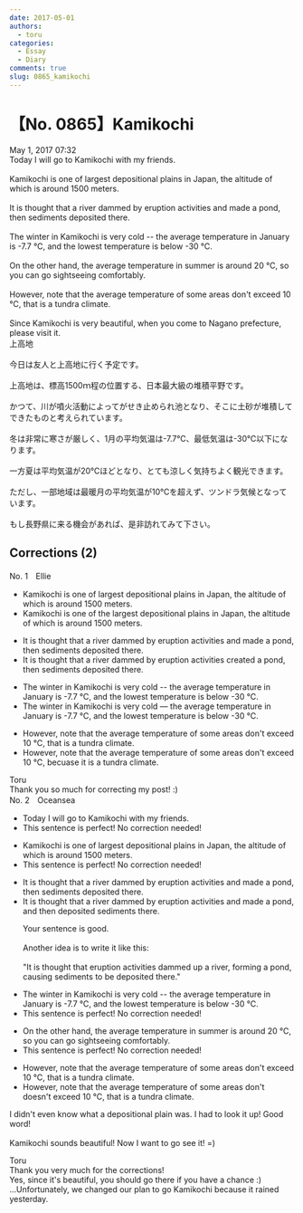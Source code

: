 ```yaml
---
date: 2017-05-01
authors:
  - toru
categories:
  - Essay
  - Diary
comments: true
slug: 0865_kamikochi
---
```


# 【No. 0865】Kamikochi
<div class="date">May 1, 2017 07:32</div>
<div id="post"><div id="body_show_ori">
Today I will go to Kamikochi with my friends.<br/><br/>Kamikochi is one of largest depositional plains in Japan, the altitude of which is around 1500 meters.<br/><br/>It is thought that a river dammed by eruption activities and made a pond, then sediments deposited there.<br/><br/>The winter in Kamikochi is very cold -- the average temperature in January is -7.7 ℃, and the lowest temperature is below -30 ℃.<br/><br/>On the other hand, the average temperature in summer is around 20 ℃, so you can go sightseeing comfortably.<br/><br/>However, note that the average temperature of some areas don't exceed 10 ℃, that is a tundra climate.<br/><br/>Since Kamikochi is very beautiful, when you come to Nagano prefecture, please visit it.
</div></div>

<!-- more -->

<div id="post_ja"><div id="body_show_mo">
上高地<br/><br/>今日は友人と上高地に行く予定です。<br/><br/>上高地は、標高1500ｍ程の位置する、日本最大級の堆積平野です。<br/><br/>かつて、川が噴火活動によってがせき止められ池となり、そこに土砂が堆積してできたものと考えられています。<br/><br/>冬は非常に寒さが厳しく、1月の平均気温は-7.7℃、最低気温は-30℃以下になります。<br/><br/>一方夏は平均気温が20℃ほどとなり、とても涼しく気持ちよく観光できます。<br/><br/>ただし、一部地域は最暖月の平均気温が10℃を超えず、ツンドラ気候となっています。<br/><br/>もし長野県に来る機会があれば、是非訪れてみて下さい。
</div></div>

## Corrections (2)
<div id="block"><div class="first_name"> No. 1　<span class="just_name">Ellie</span></div><div id="block2">
<ul class="correction_field">
<li class="incorrect">Kamikochi is one of largest depositional plains in Japan, the altitude of which is around 1500 meters.</li>
<li class="corrected correct">
Kamikochi is one of <span class="f_blue">the </span>largest depositional plains in Japan, the altitude of which is around 1500 meters.
</li>
</ul>
<ul class="correction_field">
<li class="incorrect">It is thought that a river dammed by eruption activities and made a pond, then sediments deposited there.</li>
<li class="corrected correct">
It is thought that a river dammed by eruption activities<span class="f_blue"> created a</span> pond, then sediments deposited there.
</li>
</ul>
<ul class="correction_field">
<li class="incorrect">The winter in Kamikochi is very cold -- the average temperature in January is -7.7 ℃, and the lowest temperature is below -30 ℃.</li>
<li class="corrected correct">
The winter in Kamikochi is very cold <span class="f_blue">—</span> the average temperature in January is -7.7 ℃, and the lowest temperature is below -30 ℃.
</li>
</ul>
<ul class="correction_field">
<li class="incorrect">However, note that the average temperature of some areas don't exceed 10 ℃, that is a tundra climate.</li>
<li class="corrected correct">
However, note that the average temperature of some areas don't exceed 10 ℃, <span class="f_blue">becuase it </span>is a tundra climate.
</li>
</ul>
</div><div class="name"><span class="just_name">Toru</span><br>
Thank you so much for correcting my post! :)
</div>
</div>
<div id="block"><div class="first_name"> No. 2　<span class="just_name">Oceansea</span></div><div id="block2">
<ul class="correction_field">
<li class="incorrect">Today I will go to Kamikochi with my friends.</li>
<li class="corrected perfect">This sentence is perfect! No correction needed!</li>
</ul>
<ul class="correction_field">
<li class="incorrect">Kamikochi is one of largest depositional plains in Japan, the altitude of which is around 1500 meters.</li>
<li class="corrected perfect">This sentence is perfect! No correction needed!</li>
</ul>
<ul class="correction_field">
<li class="incorrect">It is thought that a river dammed by eruption activities and made a pond, then sediments deposited there.</li>
<li class="corrected correct">
It is thought that a river dammed by eruption activities <span class="sline"><span class="f_gray">and </span></span>made a pond, <span class="f_blue">and </span>then <span class="f_blue">deposited </span>sediments there.
<p class="correction_comment">Your sentence is good.<br/><br/>Another idea is to write it like this:<br/><br/>"It is thought that eruption activities dammed up a river, forming a pond, causing sediments to be deposited there."</p>
</li>
</ul>
<ul class="correction_field">
<li class="incorrect">The winter in Kamikochi is very cold -- the average temperature in January is -7.7 ℃, and the lowest temperature is below -30 ℃.</li>
<li class="corrected perfect">This sentence is perfect! No correction needed!</li>
</ul>
<ul class="correction_field">
<li class="incorrect">On the other hand, the average temperature in summer is around 20 ℃, so you can go sightseeing comfortably.</li>
<li class="corrected perfect">This sentence is perfect! No correction needed!</li>
</ul>
<ul class="correction_field">
<li class="incorrect">However, note that the average temperature of some areas don't exceed 10 ℃, that is a tundra climate.</li>
<li class="corrected correct">
However, note that the average temperature of some areas <span class="f_gray"><span class="sline">don't </span></span><span class="f_red">doesn't </span>exceed 10 ℃, that is a tundra climate.
</li>
</ul>
<p class="comment_small">
 I didn't even know what a depositional plain was. I had to look it up! Good word!
 <br/>
 <br/>
 Kamikochi sounds beautiful! Now I want to go see it! =)
</p>

</div><div class="name"><span class="just_name">Toru</span><br>
Thank you very much for the corrections!<br/>Yes, since it's beautiful, you should go there if you have a chance :)<br/>...Unfortunately, we changed our plan to go Kamikochi because it rained yesterday.
</div>
</div>
